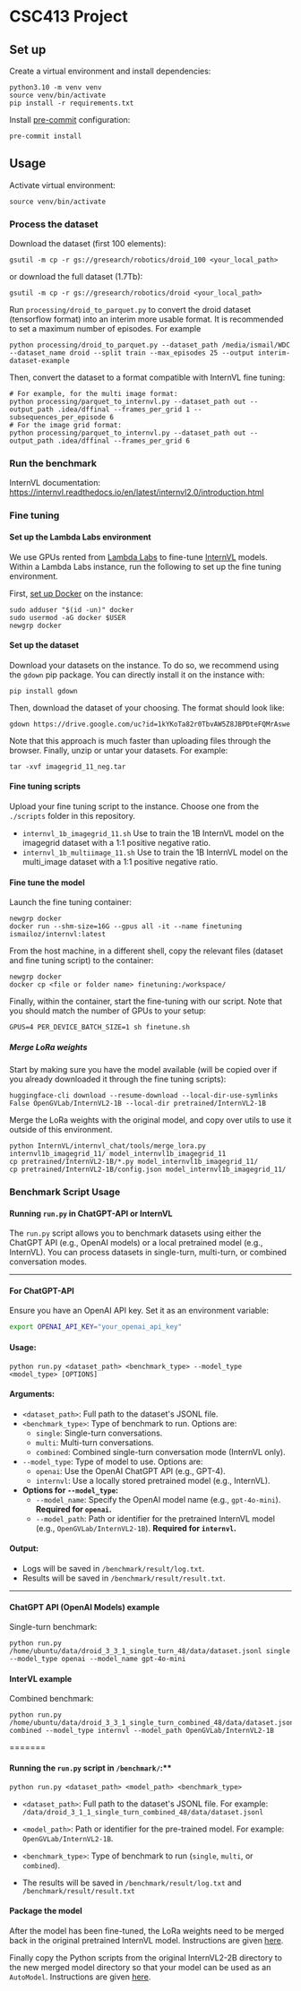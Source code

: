 # CSC413 Project

## Set up
Create a virtual environment and install dependencies:
```
python3.10 -m venv venv
source venv/bin/activate
pip install -r requirements.txt
```

Install [pre-commit](https://pre-commit.com/) configuration:
```
pre-commit install
```

## Usage

Activate virtual environment:
```
source venv/bin/activate
```

### Process the dataset
Download the dataset (first 100 elements):
```
gsutil -m cp -r gs://gresearch/robotics/droid_100 <your_local_path>
```
or download the full dataset (1.7Tb):
```
gsutil -m cp -r gs://gresearch/robotics/droid <your_local_path>
```

Run `processing/droid_to_parquet.py` to convert the droid dataset (tensorflow format) into an interim more usable format. It is recommended to set a maximum number of episodes. For example
```
python processing/droid_to_parquet.py --dataset_path /media/ismail/WDC --dataset_name droid --split train --max_episodes 25 --output interim-dataset-example
```

Then, convert the dataset to a format compatible with InternVL fine tuning:
```
# For example, for the multi image format:
python processing/parquet_to_internvl.py --dataset_path out --output_path .idea/dffinal --frames_per_grid 1 --subsequences_per_episode 6
# For the image grid format:
python processing/parquet_to_internvl.py --dataset_path out --output_path .idea/dffinal --frames_per_grid 6
```

### Run the benchmark
InternVL documentation: https://internvl.readthedocs.io/en/latest/internvl2.0/introduction.html

### Fine tuning
#### Set up the Lambda Labs environment
We use GPUs rented from [Lambda Labs](https://lambdalabs.com/) to fine-tune [InternVL](https://internvl.readthedocs.io/en/latest/internvl2.0/finetune.html) models. Within a Lambda Labs instance, run the following to set up the fine tuning environment.

First, [set up Docker](https://docs.lambdalabs.com/education/programming/virtual-environments-containers/) on the instance:
```
sudo adduser "$(id -un)" docker
sudo usermod -aG docker $USER
newgrp docker
```

#### Set up the dataset
Download your datasets on the instance. To do so, we recommend using the `gdown` pip package.
You can directly install it on the instance with:
```
pip install gdown
```
Then, download the dataset of your choosing. The format should look like:
```
gdown https://drive.google.com/uc?id=1kYKoTa82r0TbvAW5Z8JBPDteFQMrAswe
```
Note that this approach is much faster than uploading files through the browser. Finally, unzip or untar your datasets. For example:
```
tar -xvf imagegrid_11_neg.tar
```
#### Fine tuning scripts
Upload your fine tuning script to the instance. Choose one from the `./scripts` folder in this repository.
- `internvl_1b_imagegrid_11.sh` Use to train the 1B InternVL model on the imagegrid dataset with a 1:1 positive negative ratio.
- `internvl_1b_multiimage_11.sh` Use to train the 1B InternVL model on the multi_image dataset with a 1:1 positive negative ratio.

#### Fine tune the model
Launch the fine tuning container:
```
newgrp docker
docker run --shm-size=16G --gpus all -it --name finetuning  ismailoz/internvl:latest
```

From the host machine, in a different shell, copy the relevant files (dataset and fine tuning script) to the container:
```
newgrp docker
docker cp <file or folder name> finetuning:/workspace/
```

Finally, within the container, start the fine-tuning with our script. Note that you should match the number of GPUs to your setup:
```
GPUS=4 PER_DEVICE_BATCH_SIZE=1 sh finetune.sh
```

##### Merge LoRa weights
 Start by making sure you have the model available (will be copied over if you already downloaded it through the fine tuning scripts):
```
huggingface-cli download --resume-download --local-dir-use-symlinks False OpenGVLab/InternVL2-1B --local-dir pretrained/InternVL2-1B
```
Merge the LoRa weights with the original model, and copy over utils to use it outside of this environment.
```
python InternVL/internvl_chat/tools/merge_lora.py internvl1b_imagegrid_11/ model_internvl1b_imagegrid_11
cp pretrained/InternVL2-1B/*.py model_internvl1b_imagegrid_11/
cp pretrained/InternVL2-1B/config.json model_internvl1b_imagegrid_11/
```

### Benchmark Script Usage

#### Running `run.py` in ChatGPT-API or InternVL

The `run.py` script allows you to benchmark datasets using either the ChatGPT API (e.g., OpenAI models) or a local pretrained model (e.g., InternVL). You can process datasets in single-turn, multi-turn, or combined conversation modes.

---

#### For ChatGPT-API
Ensure you have an OpenAI API key. Set it as an environment variable:
  ```bash
  export OPENAI_API_KEY="your_openai_api_key"
  ```

#### Usage:
```
python run.py <dataset_path> <benchmark_type> --model_type <model_type> [OPTIONS]
```

#### Arguments:
- `<dataset_path>`: Full path to the dataset's JSONL file.
- `<benchmark_type>`: Type of benchmark to run. Options are:
  - `single`: Single-turn conversations.
  - `multi`: Multi-turn conversations.
  - `combined`: Combined single-turn conversation mode (InternVL only).
- `--model_type`: Type of model to use. Options are:
  - `openai`: Use the OpenAI ChatGPT API (e.g., GPT-4).
  - `internvl`: Use a locally stored pretrained model (e.g., InternVL).
- **Options for `--model_type`:**
  - `--model_name`: Specify the OpenAI model name (e.g., `gpt-4o-mini`). **Required for `openai`.**
  - `--model_path`: Path or identifier for the pretrained InternVL model (e.g., `OpenGVLab/InternVL2-1B`). **Required for `internvl`.**

#### Output:
- Logs will be saved in `/benchmark/result/log.txt`.
- Results will be saved in `/benchmark/result/result.txt`.

---

#### ChatGPT API (OpenAI Models) example
Single-turn benchmark:
```
python run.py /home/ubuntu/data/droid_3_3_1_single_turn_48/data/dataset.jsonl single --model_type openai --model_name gpt-4o-mini
```
#### InterVL example
Combined benchmark:
```
python run.py /home/ubuntu/data/droid_3_3_1_single_turn_combined_48/data/dataset.jsonl combined --model_type internvl --model_path OpenGVLab/InternVL2-1B
```
=======

#### Running the `run.py` script in `/benchmark/`:**

```
python run.py <dataset_path> <model_path> <benchmark_type>
```

- `<dataset_path>`: Full path to the dataset's JSONL file. For example: `/data/droid_3_1_1_single_turn_combined_48/data/dataset.jsonl`

- `<model_path>`: Path or identifier for the pre-trained model. For example: `OpenGVLab/InternVL2-1B`.
- `<benchmark_type>`: Type of benchmark to run (`single`, `multi`, or `combined`).
- The results will be saved in `/benchmark/result/log.txt` and `/benchmark/result/result.txt`



#### Package the model
After the model has been fine-tuned, the LoRa weights need to be merged back in the original pretrained InternVL model. Instructions are given [here](https://internvl.readthedocs.io/en/latest/tutorials/coco_caption_finetune.html#merging-lora-weights).

Finally copy the Python scripts from the original InternVL2-2B directory to the new merged model directory so that your model can be used as an `AutoModel`. Instructions are given [here](https://internvl.readthedocs.io/en/latest/tutorials/coco_caption_finetune.html#wrapping-into-automodel).
